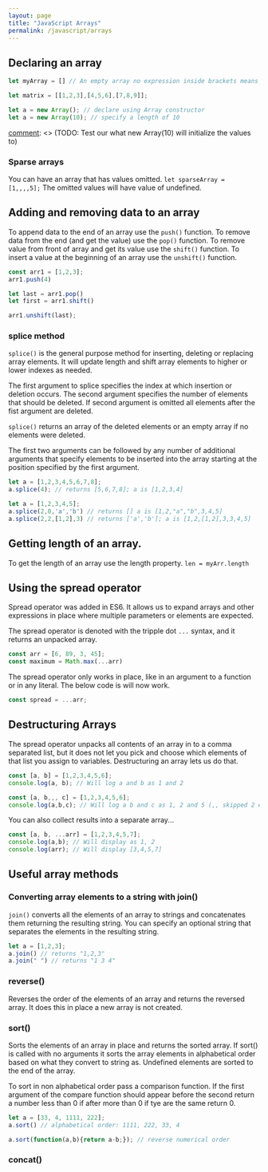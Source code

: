 ```yaml
---
layout: page
title: "JavaScript Arrays"
permalink: /javascript/arrays
---
```


## Declaring an array

```javascript
let myArray = [] // An empty array no expression inside brackets means no values

let matrix = [[1,2,3],[4,5,6],[7,8,9]];

let a = new Array(); // declare using Array constructor
let a = new Array(10); // specify a length of 10 
```
[comment]: <> (TODO: Test our what new Array(10) will initialize the values to)

### Sparse arrays

You can have an array that has values omitted.  `let sparseArray = [1,,,,5];`  The omitted values will have value of undefined.


## Adding and removing data to an array

To append data to the end of an array use the `push()` function.  To remove data from the end (and get the value) use the `pop()` function.  To remove value from front of array and get its value use the `shift()` function.  To insert a value at the beginning of an array use the `unshift()` function.

```javascript
const arr1 = [1,2,3];
arr1.push(4)

let last = arr1.pop()
let first = arr1.shift()

arr1.unshift(last);
```

### splice method

`splice()` is the general purpose method for inserting, deleting or replacing array elements.  It will update length and shift array elements to higher or lower indexes as needed.

The first argument to splice specifies the index at which insertion or deletion occurs.  The second argument specifies the number of elements that should be deleted.  If second argument is omitted all elements after the fist argument are deleted.

`splice()` returns an array of the deleted elements or an empty array if no elements were deleted.  

The first two arguments can be followed by any number of additional arguments that specify elements to be inserted into the array starting at the position specified by the first argument.

```javascript
let a = [1,2,3,4,5,6,7,8];
a.splice(4); // returns [5,6,7,8]; a is [1,2,3,4]

let a = [1,2,3,4,5];
a.splice(2,0,'a','b') // returns [] a is [1,2,"a","b",3,4,5]
a.splice(2,2,[1,2],3) // returns ['a','b']; a is [1,2,[1,2],3,3,4,5]
```

## Getting length of an array.

To get the length of an array use the length property. `len = myArr.length`

## Using the spread operator

Spread operator was added in ES6.  It allows us to expand arrays and other expressions in place where multiple parameters or elements are expected.

The spread operator is denoted with the tripple dot `...` syntax, and it returns an unpacked array.  

```javascript
const arr = [6, 89, 3, 45];
const maximum = Math.max(...arr)
```

The spread operator only works in place, like in an argument to a function or in any literal.  The below code is will now work.

```javascript
const spread = ...arr;
```

## Destructuring Arrays

The spread operator unpacks all contents of an array in to a comma separated list, but it does not let you pick and choose which elements of that list you assign to variables.  Destructuring an array lets us do that.

```javascript
const [a, b] = [1,2,3,4,5,6];
console.log(a, b); // Will log a and b as 1 and 2

const [a, b,,, c] = [1,2,3,4,5,6];
console.log(a,b,c); // Will log a b and c as 1, 2 and 5 (,, skipped 2 entries)
```

You can also collect results into a separate array...

```javascript
const [a, b, ...arr] = [1,2,3,4,5,7];
console.log(a,b); // Will display as 1, 2
console.log(arr); // Will display [3,4,5,7]
```

## Useful array methods

### Converting array elements to a string with join()

`join()` converts all the elements of an array to strings and concatenates them returning the resulting string.  You can specify an optional string that separates the elements in the resulting string.

[comment]: <> (TODO: Test to check if comma is the default if no separator is specified)

```javascript
let a = [1,2,3];
a.join() // returns "1,2,3"
a.join(" ") // returns "1 3 4"
```

### reverse()

Reverses the order of the elements of an array and returns the reversed array.  It does this in place a new array is not created.

[comment]: <> (TODO: Test to verify if it is in place and if array is returned or if it just reverses the array)

### sort()

Sorts the elements of an array in place and returns the sorted array.  If sort() is called with no arguments it sorts the array elements in alphabetical order based on what they convert to string as.  Undefined elements are sorted to the end of the array.  

To sort in non alphabetical order pass a comparison function.  If the first argument of the compare function should appear before the second return a number less than 0 if after more than 0 if tye are the same return 0.

```javascript
let a = [33, 4, 1111, 222];
a.sort() // alphabetical order: 1111, 222, 33, 4

a.sort(function(a,b){return a-b;}); // reverse numerical order 
```

### concat()

